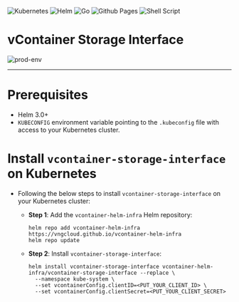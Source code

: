 ![Kubernetes](https://img.shields.io/badge/kubernetes-%23326ce5.svg?style=for-the-badge&logo=kubernetes&logoColor=white) ![Helm](https://img.shields.io/badge/Helm-0F1689?style=for-the-badge&logo=Helm&labelColor=0F1689) ![Go](https://img.shields.io/badge/go-%2300ADD8.svg?style=for-the-badge&logo=go&logoColor=white) ![Github Pages](https://img.shields.io/badge/github%20pages-121013?style=for-the-badge&logo=github&logoColor=white) ![Shell Script](https://img.shields.io/badge/shell_script-%23121011.svg?style=for-the-badge&logo=gnu-bash&logoColor=white)
# vContainer Storage Interface
![prod-env](https://badgen.net/badge/PRODUCTION/environment/blue?icon=github)
<hr>

# Prerequisites
- Helm 3.0+
- `KUBECONFIG` environment variable pointing to the `.kubeconfig` file with access to your Kubernetes cluster.

# Install `vcontainer-storage-interface` on Kubernetes
- Following the below steps to install `vcontainer-storage-interface` on your Kubernetes cluster:
  - **Step 1**: Add the `vcontainer-helm-infra` Helm repository:
    ```
    helm repo add vcontainer-helm-infra https://vngcloud.github.io/vcontainer-helm-infra
    helm repo update
    ```

  - **Step 2**: Install `vcontainer-storage-interface`:
    ```
    helm install vcontainer-storage-interface vcontainer-helm-infra/vcontainer-storage-interface --replace \
      --namespace kube-system \
      --set vcontainerConfig.clientID=<PUT_YOUR_CLIENT_ID> \
      --set vcontainerConfig.clientSecret=<PUT_YOUR_CLIENT_SECRET>
    ```
